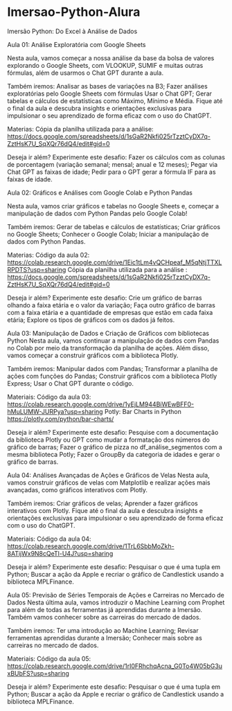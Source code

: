 # Imersao-Python-Alura
Imersão Python: Do Excel à Análise de Dados


Aula 01: Análise Exploratória com Google Sheets

Nesta aula, vamos começar a nossa análise da base da bolsa de valores explorando o Google Sheets, com VLOOKUP, SUMIF e muitas outras fórmulas, além de usarmos o Chat GPT durante a aula.

Também iremos:
Analisar as bases de variações na B3;
Fazer análises exploratórias pelo Google Sheets com fórmulas
Usar o Chat GPT;
Gerar tabelas e cálculos de estatísticas como Máximo, Mínimo e Média.
Fique até o final da aula e descubra insights e orientações exclusivas para impulsionar o seu aprendizado de forma eficaz com o uso do ChatGPT.

Materias:
Cópia da planilha utilizada para a análise: https://docs.google.com/spreadsheets/d/1sGaR2Nkfi025rTzztCyDX7q-ZztHsK7U_SqXQr76dQ4/edit#gid=0

Deseja ir além? Experimente este desafio:
Fazer os cálculos com as colunas de porcentagem (variação semanal; mensal; anual e 12 meses);
Pegar via Chat GPT as faixas de idade;
Pedir para o GPT gerar a fórmula IF para as faixas de idade.


Aula 02: Gráficos e Análises com Google Colab e Python Pandas

Nesta aula, vamos criar gráficos e tabelas no Google Sheets e, começar a manipulação de dados com Python Pandas pelo Google Colab!

Também iremos:
Gerar de tabelas e cálculos de estatísticas;
Criar gráficos no Google Sheets;
Conhecer o Google Colab;
Iniciar a manipulação de dados com Python Pandas.

Materias:
Código da aula 02: https://colab.research.google.com/drive/1Eic1tLm4vQCHpeaf_M5qNtjTTXLRPDTS?usp=sharing
Cópia da planilha utilizada para a análise : https://docs.google.com/spreadsheets/d/1sGaR2Nkfi025rTzztCyDX7q-ZztHsK7U_SqXQr76dQ4/edit#gid=0

Deseja ir além? Experimente este desafio:
Crie um gráfico de barras olhando a faixa etária e o valor da variação;
Faça outro gráfico de barras com a faixa etária e a quantidade de empresas que estão em cada faixa etária;
Explore os tipos de gráficos com os dados já feitos.


Aula 03: Manipulação de Dados e Criação de Gráficos com bibliotecas Python
Nesta aula, vamos continuar a manipulação de dados com Pandas no Colab por meio da transformação da planilha de ações. Além disso, vamos começar a construir gráficos com a biblioteca Plotly.

Também iremos:
Manipular dados com Pandas;
Transformar a planilha de ações com funções do Pandas;
Construir gráficos com a biblioteca Plotly Express;
Usar o Chat GPT durante o código.

Materiais:
Código da aula 03: https://colab.research.google.com/drive/1yEjLM944BiWEwBFF0-hMuLUMW-JURPya?usp=sharing
Potly: Bar Charts in Python https://plotly.com/python/bar-charts/

Deseja ir além? Experimente este desafio:
Pesquise com a documentação da biblioteca Plotly ou GPT como mudar a formatação dos números do gráfico de barras;
Fazer o gráfico de pizza no df_análise_segmentos com a mesma biblioteca Potly;
Fazer o GroupBy da categoria de idades e gerar o gráfico de barras.


Aula 04: Análises Avançadas de Ações e Gráficos de Velas
Nesta aula, vamos construir gráficos de velas com Matplotlib e realizar ações mais avançadas, como gráficos interativos com Plotly.

Também iremos:
Criar gráficos de velas;
Aprender a fazer gráficos interativos com Plotly.
Fique até o final da aula e descubra insights e orientações exclusivas para impulsionar o seu aprendizado de forma eficaz com o uso do ChatGPT.

Materiais:
Código da aula 04: https://colab.research.google.com/drive/1TrL6SbbMoZkh-8ATijWx9N8cQeTl-U4J?usp=sharing

Deseja ir além? Experimente este desafio:
Pesquisar o que é uma tupla em Python;
Buscar a ação da Apple e recriar o gráfico de Candlestick usando a biblioteca MPLFinance.


Aula 05: Previsão de Séries Temporais de Ações e Carreiras no Mercado de Dados
Nesta última aula, vamos introduzir o Machine Learning com Prophet para além de todas as ferramentas já aprendidas durante a Imersão. Também vamos conhecer sobre as carreiras do mercado de dados.

Também iremos:
Ter uma introdução ao Machine Learning;
Revisar ferramentas aprendidas durante a Imersão;
Conhecer mais sobre as carreiras no mercado de dados.

Materiais:
Código da aula 05: https://colab.research.google.com/drive/1rI0FRhchqAcna_G0To4W05bG3uxBUbFS?usp=sharing

Deseja ir além? Experimente este desafio:
Pesquisar o que é uma tupla em Python;
Buscar a ação da Apple e recriar o gráfico de Candlestick usando a biblioteca MPLFinance.